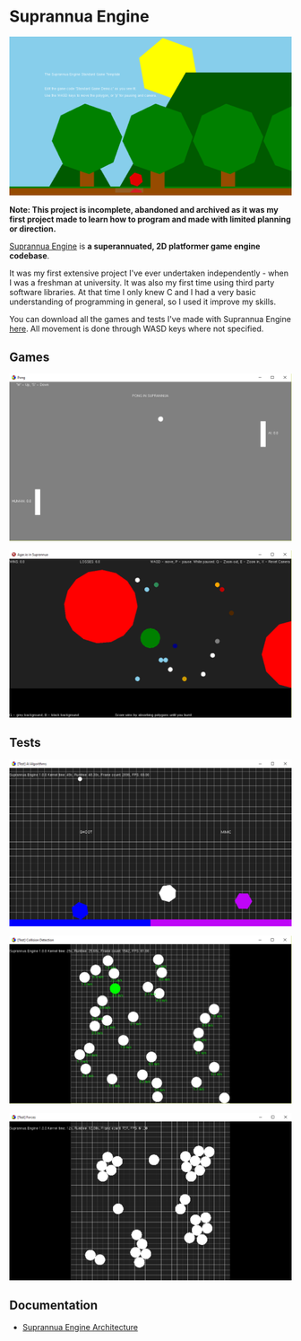 # Suprannua Engine

![ScreenShot](Documentation/Images/SuprannuaEngine.png)

**Note: This project is incomplete, abandoned and archived as it was my first project made to learn how to program and made with limited planning or direction.**

[Suprannua Engine](https://github.com/Jean-LouisH/SuprannuaEngine) is **a superannuated, 2D platformer game engine codebase**.

It was my first extensive project I've ever undertaken independently - when I was a freshman at university. It was also my first time using third party software libraries. At that time I only knew C and I had a very basic understanding of programming in general, so I used it improve my skills.

You can download all the games and tests I've made with Suprannua Engine [here](https://github.com/Jean-LouisH/SuprannuaEngine/releases/download/v0.14.0-alpha/Suprannua.0.14.0.Games.Tests.zip). All movement is done through WASD keys where not specified. 

## Games

![Pong](Documentation/Images/PongClone.png)

![Agario](Documentation/Images/AgarioClone.png)

## Tests

![AI](Documentation/Images/AITests.png)

![Collision](Documentation/Images/CollisionTests.png)

![Gravity](Documentation/Images/GravityTests.png)

## Documentation 

* [Suprannua Engine Architecture](https://github.com/Jean-LouisH/SuprannuaEngine/blob/master/Documentation/Suprannua%20Engine%20Architecture.pdf)